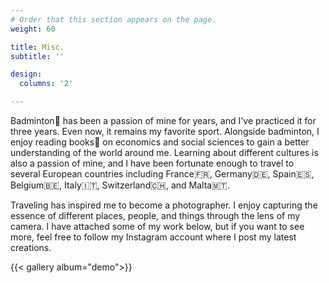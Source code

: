 ```yaml
---
# Order that this section appears on the page.
weight: 60

title: Misc.
subtitle: ''

design:
  columns: '2'

---
```


Badminton🏸 has been a passion of mine for years, and I've practiced it for three years. Even now, it remains my favorite sport. Alongside badminton, I enjoy reading books:book: on economics and social sciences to gain a better understanding of the world around me. Learning about different cultures is also a passion of mine, and I have been fortunate enough to travel to several European countries including France:fr:, Germany:de:, Spain:es:, Belgium🇧🇪, Italy🇮🇹, Switzerland🇨🇭, and Malta🇲🇹. 

Traveling has inspired me to become a photographer. I enjoy capturing the essence of different places, people, and things through the lens of my camera. I have attached some of my work below, but if you want to see more, feel free to follow my Instagram account where I post my latest creations.

{{< gallery album="demo">}}

